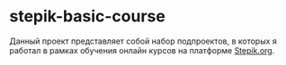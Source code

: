 # stepik-basic-course
Данный проект представляет собой набор подпроектов, в которых я работал в рамках обучения онлайн курсов на платформе [Stepik.org](https://stepik.org/users/364983444/courses). 
